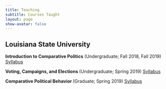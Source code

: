 ```yaml
---
title: Teaching
subtitle: Courses Taught
layout: page
show-avatar: false
---
```


<section class="spotlight">
  <h2> Louisiana State University </h2>
  <p> <b>  Introduction to Comparative Politics</b> (Undergraduate; Fall 2018, Fall 2019) <a href=""> Syllabus </a> </p>
    <p> <b>  Voting, Campaigns, and Elections </b> (Undergraduate; Spring 2019) <a href=""> Syllabus </a> </p>
      <p> <b>  Comparative Political Behavior </b> (Graduate; Spring 2019) <a href=""> Syllabus </a> </p>

</section>
